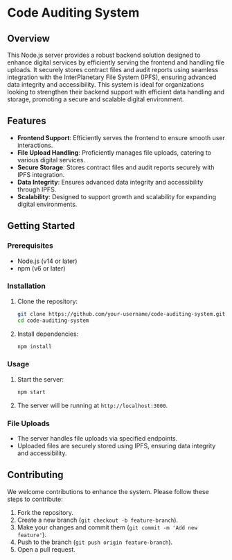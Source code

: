 # Code Auditing System

## Overview

This Node.js server provides a robust backend solution designed to enhance digital services by efficiently serving the frontend and handling file uploads. It securely stores contract files and audit reports using seamless integration with the InterPlanetary File System (IPFS), ensuring advanced data integrity and accessibility. This system is ideal for organizations looking to strengthen their backend support with efficient data handling and storage, promoting a secure and scalable digital environment.

## Features

- **Frontend Support**: Efficiently serves the frontend to ensure smooth user interactions.
- **File Upload Handling**: Proficiently manages file uploads, catering to various digital services.
- **Secure Storage**: Stores contract files and audit reports securely with IPFS integration.
- **Data Integrity**: Ensures advanced data integrity and accessibility through IPFS.
- **Scalability**: Designed to support growth and scalability for expanding digital environments.

## Getting Started

### Prerequisites

- Node.js (v14 or later)
- npm (v6 or later)

### Installation

1. Clone the repository:

   ```sh
   git clone https://github.com/your-username/code-auditing-system.git
   cd code-auditing-system
   ```

2. Install dependencies:

   ```sh
   npm install
   ```

### Usage

1. Start the server:

   ```sh
   npm start
   ```

2. The server will be running at `http://localhost:3000`.

### File Uploads

- The server handles file uploads via specified endpoints.
- Uploaded files are securely stored using IPFS, ensuring data integrity and accessibility.

## Contributing

We welcome contributions to enhance the system. Please follow these steps to contribute:

1. Fork the repository.
2. Create a new branch (`git checkout -b feature-branch`).
3. Make your changes and commit them (`git commit -m 'Add new feature'`).
4. Push to the branch (`git push origin feature-branch`).
5. Open a pull request.

